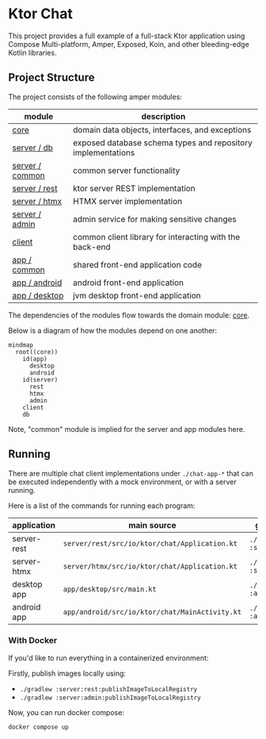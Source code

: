 # Ktor Chat

This project provides a full example of a full-stack Ktor application using Compose Multi-platform, Amper, Exposed, 
Koin, and other bleeding-edge Kotlin libraries.

## Project Structure

The project consists of the following amper modules:

| module                           | description                                                  |
|----------------------------------|--------------------------------------------------------------|
| [core](core)                     | domain data objects, interfaces, and exceptions              |
| [server / db](server/db)         | exposed database schema types and repository implementations |
| [server / common](server/common) | common server functionality                                  |
| [server / rest](server/rest)     | ktor server REST implementation                              |
| [server / htmx](server/htmx)     | HTMX server implementation                                   |
| [server / admin](server/admin)   | admin service for making sensitive changes                   |
| [client](client)                 | common client library for interacting with the back-end      |
| [app / common](app/common)       | shared front-end application code                            |
| [app / android](app/android)     | android front-end application                                |
| [app / desktop](app/desktop)     | jvm desktop front-end application                            |

The dependencies of the modules flow towards the domain module: [core](core).

Below is a diagram of how the modules depend on one another:

```mermaid
mindmap
  root((core))
    id(app)
      desktop
      android
    id(server)
      rest
      htmx
      admin
    client
    db
```

Note, "common" module is implied for the server and app modules here.

## Running

There are multiple chat client implementations under `./chat-app-*` that can be executed independently 
with a mock environment, or with a server running.

Here is a list of the commands for running each program:

| application | main source                                    | gradle command                  |
|-------------|------------------------------------------------|---------------------------------|
| server-rest | `server/rest/src/io/ktor/chat/Application.kt`  | `./gradlew :server:rest:run`    |
| server-htmx | `server/htmx/src/io/ktor/chat/Application.kt`  | `./gradlew :server:htmx:run`    |
| desktop app | `app/desktop/src/main.kt`                      | `./gradlew :app:desktop:jvmRun` |
| android app | `app/android/src/io/ktor/chat/MainActivity.kt` | `./gradlew :app:android:jvmRun` |

### With Docker

If you'd like to run everything in a containerized environment:

Firstly, publish images locally using:
 - `./gradlew :server:rest:publishImageToLocalRegistry`
 - `./gradlew :server:admin:publishImageToLocalRegistry`

Now, you can run docker compose:
```bash
docker compose up
```